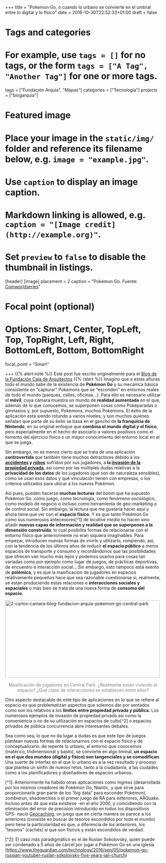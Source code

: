 +++
title = "Pokemon Go, o cuando lo urbano se convierte en el umbral entre lo digital y lo físico"
date = 2016-10-30T22:52:33+01:00
draft = false

# Tags and categories
# For example, use `tags = []` for no tags, or the form `tags = ["A Tag", "Another Tag"]` for one or more tags.
tags = ["Fundación Arquia", "Mapas"]
categories = ["Tecnología"]
projects = ["blogarquia"]

# Featured image
# Place your image in the `static/img/` folder and reference its filename below, e.g. `image = "example.jpg"`.
# Use `caption` to display an image caption.
#   Markdown linking is allowed, e.g. `caption = "[Image credit](http://example.org)"`.
# Set `preview` to `false` to disable the thumbnail in listings.
[header]
[image]
placement = 2
caption = "Pokémon Go. Fuente: [Comworldseries](http://comworldseries.blogspot.com.es/2016/07/pokemon-go-sows-augmented-reality-seeds.html)"

# Focal point (optional)
# Options: Smart, Center, TopLeft, Top, TopRight, Left, Right, BottomLeft, Bottom, BottomRight
focal_point = "Smart"




+++
{{% alert note %}}
Este post fue escrito originalmente para el [Blog de la Fundación Caja de Arquitectos](http://blogfundacion.arquia.es/2016/10/pokemon-go-o-cuando-lo-urbano-se-convierte-en-el-umbral-entre-lo-digital-y-lo-fisico/)
{{% /alert %}}
Imagino que a estas alturas todo el mundo sabe de la existencia de <strong>Pokémon Go</strong> y su mecánica básica consistente en “capturar” Pokemons que se “esconden” en entornos reales de todo el mundo (parques, calles, oficinas…). Para ello es necesario utilizar el<strong> móvil</strong>, cuya cámara muestra un mundo de <strong>realidad aumentada</strong> en el que, además de lo que conocemos, se superponen cosas como Pokeparadas o gimnasios y, por supuesto, Pokemons, muchos Pokemons. El éxito de la aplicación está siendo rotundo a varios niveles; y son muchos quienes señalan que parte de su éxito se basa en el gancho de <strong>la franquicia de Nintendo</strong>, en su original enfoque que <strong>combina el mundo digital y el físico</strong>, pero especialmente en el hecho de asociarlo a valores positivos como el fomento del ejercicio físico o un mayor conocimiento del entorno local en el que se juega.</p>
<p>Sin embargo, no es menos cierto que se trata de una aplicación <strong>controvertida </strong>que también tiene muchos detractores debido a los <a href="http://www.nydailynews.com/news/national/pokemon-players-car-accidents-u-s-article-1.2710266"><strong>accidentes</strong></a><strong> y </strong><a href="http://abcnews.go.com/Technology/man-mugged-playing-pokemon-captures-attack-live-video"><strong>robos</strong></a> sufridos por sus jugadores, a<strong> la </strong><a href="http://www.iphoneincanada.ca/news/anti-pokemon-go-rant-viral-video/"><strong>invasión de la propiedad privada</strong></a>, así como por las múltiples dudas relativas a la <strong>privacidad de los datos</strong> de los jugadores (que son de naturaleza sensibles), cómo se usan esos datos y qué vinculación tienen con empresas, o los criterios utilizados para ubicar a los nuevos Pokémon.</p>
<p>Así pues, pueden hacerse <strong>muchas lecturas</strong> del <em>boom</em> que ha supuesto Pokémon Go: como juego, como tecnología, como fenómeno sociológico, como modelo de negocio o incluso como herramienta de geo-marketing o de control social. Sin embargo, la lectura que me gustaría hacer aquí y ahora tiene que ver con el <strong>espacio físico.</strong> Y es que tanto Pokémon Go como sus numerosos antecesores[^1] de <em>locative media</em> no hacen sino añadir <strong>nuevas capas de información y realidad que se superponen a la dimensión construida</strong>, lo cual posibilita formas de relacionarse con el entorno físico que anteriormente no eran siquiera imaginables. Para empezar, introducen nuevas formas de vivirlo y utilizarlo, rompiendo, así, con la tendencia de los últimos años de reducir <strong>el espacio público</strong> a meros espacios de transporte y consumo y recordándonos que las posibilidades que ofrecen van mucho más lejos y podemos usarlos para cosas tan variadas como por ejemplo como lugar de juegos, de prácticas deportivas, de encuentro e interacción social… Sin embargo, esto tampoco está exento de <strong>polémica</strong>, y es que la masificación de jugadores en espacios relativamente pequeños hace que sea razonable cuestionarse si, realmente, se están produciendo estas relaciones e <strong>interacciones sociales y espaciales</strong> o más bien se trata de una nueva forma de <strong>consumo del espacio.</strong></p>
<img class="alignnone size-full wp-image-4313" src="http://i0.wp.com/blogfundacion.arquia.es/wp-content/uploads/2016/10/2.-carlos-camara-blog-fundacion-arquia-Pokemon-go-central-park-.png?resize=500%2C250" alt="2-carlos-camara-blog-fundacion-arquia-pokemon-go-central-park" srcset="http://i2.wp.com/blogfundacion.arquia.es/old/wp-content/uploads/2016/10/2.-carlos-camara-blog-fundacion-arquia-Pokemon-go-central-park-.png?w=500 500w, http://i2.wp.com/blogfundacion.arquia.es/old/wp-content/uploads/2016/10/2.-carlos-camara-blog-fundacion-arquia-Pokemon-go-central-park-.png?resize=300%2C150 300w" sizes="(max-width: 500px) 100vw, 500px" width="500" height="250"></p>
<p style="text-align: center;"><span style="color: #808080;">Masificación de jugadores en Central Park. ¿Realmente están viviendo el espacio? ¿Qué clase de interacciones se establecen entre ellos?</span></p>
<p>Otro aspecto destacable de este tipo de aplicaciones en lo que se refiere al espacio es que problematizan aspectos que solemos dar por sentados como son los relativos a los <strong>límites entre propiedad privada y pública.</strong> Los numerosos ejemplos de invasión de propiedad privada así como la conveniencia o no de su utilización en espacios de culto[^2] o espacios privados de pública concurrencia abre interesantes debates.</p>
<p>Sea como sea, lo que no da lugar a dudas es que este tipo de juegos plantean nuevas formas de relacionarnos con el espacio físico y de conceptualizarlo: de repente lo urbano, el entorno que conocemos (matérico, tridimensional y basto), se convierte en algo liminal, <strong>un espacio en el que dos mundos (digital y físico) son tangenciales y se comodifican</strong>. Una suerte de interfaz en el que lo urbano es a la vez resultado y proceso que plantea un sinfín de nuevos retos, tanto a la ciudadanía, a las ciudades como a los planificadores y diseñadores de espacios urbanos.</p>
[^1]: Anteriormente ha habido otras aplicaciones como Ingress (desarrollada por los mismos creadores de Pokémon Go, Niantic, y que sirve para proporcionarle gran parte de los “big data” para esconder Pokémon), zombierun, shadowcities o el primer juego de RA para exteriores, ARQuake. Incluso antes de que esta existiese -en el año 2000, y coincidiendo con la eliminación del error de precisión introducido en todos los dispositivos GPS- nació <a href="http://geocaching.com/">Geocaching</a>, un juego que en cierta manera se parece a los anteriores (consiste en buscar de tesoros escondidos por todo el mundo) pero tiene la particularidad es que, a diferencia de los anteriores, los “tesoros” (cachés) sí que son físicos y están escondidos de verdad.</p>
[^2]: El caso más paradigmático es el de Ruslan Sokolovsky, quien puede ser condenado a 5 años de cárcel por jugar a Pokémon Go en una iglesia (<a href="https://www.theguardian.com/technology/2016/sep/05/pokemon-go-russian-youtuber-ruslan-sokolovsky-five-years-jail-church">https://www.theguardian.com/technology/2016/sep/05/pokemon-go-russian-youtuber-ruslan-sokolovsky-five-years-jail-church</a>)
